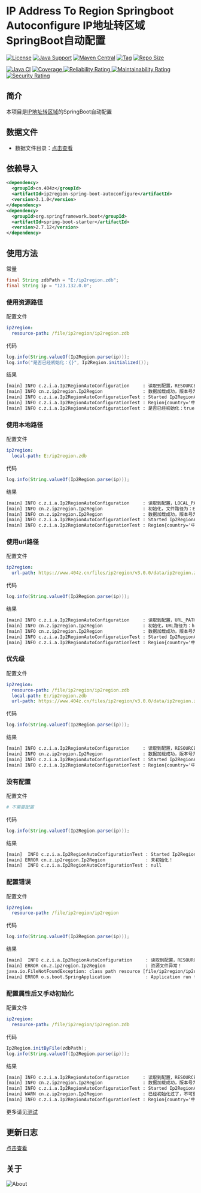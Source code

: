 # IP Address To Region Springboot Autoconfigure IP地址转区域SpringBoot自动配置

[![License](https://img.shields.io/github/license/ALI1416/ip2region-spring-boot-autoconfigure?label=License)](https://www.apache.org/licenses/LICENSE-2.0.txt)
[![Java Support](https://img.shields.io/badge/Java-8+-green)](https://openjdk.org/)
[![Maven Central](https://img.shields.io/maven-central/v/cn.404z/ip2region-spring-boot-autoconfigure?label=Maven%20Central)](https://mvnrepository.com/artifact/cn.404z/ip2region-spring-boot-autoconfigure)
[![Tag](https://img.shields.io/github/v/tag/ALI1416/ip2region-spring-boot-autoconfigure?label=Tag)](https://github.com/ALI1416/ip2region-spring-boot-autoconfigure/tags)
[![Repo Size](https://img.shields.io/github/repo-size/ALI1416/ip2region-spring-boot-autoconfigure?label=Repo%20Size&color=success)](https://github.com/ALI1416/ip2region-spring-boot-autoconfigure/archive/refs/heads/master.zdb)

[![Java CI](https://github.com/ALI1416/ip2region-spring-boot-autoconfigure/actions/workflows/ci.yml/badge.svg)](https://github.com/ALI1416/ip2region-spring-boot-autoconfigure/actions/workflows/ci.yml)
[![Coverage](https://sonarcloud.io/api/project_badges/measure?project=ALI1416_ip2region-spring-boot-autoconfigure&metric=coverage)
![Reliability Rating](https://sonarcloud.io/api/project_badges/measure?project=ALI1416_ip2region-spring-boot-autoconfigure&metric=reliability_rating)
![Maintainability Rating](https://sonarcloud.io/api/project_badges/measure?project=ALI1416_ip2region-spring-boot-autoconfigure&metric=sqale_rating)
![Security Rating](https://sonarcloud.io/api/project_badges/measure?project=ALI1416_ip2region-spring-boot-autoconfigure&metric=security_rating)](https://sonarcloud.io/summary/new_code?id=ALI1416_ip2region-spring-boot-autoconfigure)

## 简介

本项目是[IP地址转区域](https://github.com/ALI1416/ip2region)的SpringBoot自动配置

## 数据文件

- 数据文件目录：[点击查看](https://github.com/ALI1416/ip2region/tree/master/data)

## 依赖导入

```xml
<dependency>
  <groupId>cn.404z</groupId>
  <artifactId>ip2region-spring-boot-autoconfigure</artifactId>
  <version>3.1.0</version>
</dependency>
<dependency>
  <groupId>org.springframework.boot</groupId>
  <artifactId>spring-boot-starter</artifactId>
  <version>2.7.12</version>
</dependency>
```

## 使用方法

常量

```java
final String zdbPath = "E:/ip2region.zdb";
final String ip = "123.132.0.0";
```

### 使用资源路径

配置文件

```yml
ip2region:
  resource-path: /file/ip2region/ip2region.zdb
```

代码

```java
log.info(String.valueOf(Ip2Region.parse(ip)));
log.info("是否已经初始化：{}", Ip2Region.initialized());
```

结果

```txt
[main] INFO c.z.i.a.Ip2RegionAutoConfiguration     : 读取到配置，RESOURCE_PATH为：/file/ip2region/ip2region.zdb
[main] INFO cn.z.ip2region.Ip2Region               : 数据加载成功，版本号为：20221207，校验码为：68EDD841
[main] INFO c.z.i.a.Ip2RegionAutoConfigurationTest : Started Ip2RegionAutoConfigurationTest in 0.442 seconds (JVM running for 0.931)
[main] INFO c.z.i.a.Ip2RegionAutoConfigurationTest : Region{country='中国', province='山东省', city='济宁市', isp='联通'}
[main] INFO c.z.i.a.Ip2RegionAutoConfigurationTest : 是否已经初始化：true
```

### 使用本地路径

配置文件

```yml
ip2region:
  local-path: E:/ip2region.zdb
```

代码

```java
log.info(String.valueOf(Ip2Region.parse(ip)));
```

结果

```txt
[main] INFO c.z.i.a.Ip2RegionAutoConfiguration     : 读取到配置，LOCAL_PATH为：E:/ip2region.zdb
[main] INFO cn.z.ip2region.Ip2Region               : 初始化，文件路径为：E:/ip2region.zdb
[main] INFO cn.z.ip2region.Ip2Region               : 数据加载成功，版本号为：20221207，校验码为：68EDD841
[main] INFO c.z.i.a.Ip2RegionAutoConfigurationTest : Started Ip2RegionAutoConfigurationTest in 0.442 seconds (JVM running for 0.931)
[main] INFO c.z.i.a.Ip2RegionAutoConfigurationTest : Region{country='中国', province='山东省', city='济宁市', isp='联通'}
```

### 使用url路径

配置文件

```yml
ip2region:
  url-path: https://www.404z.cn/files/ip2region/v3.0.0/data/ip2region.zdb
```

代码

```java
log.info(String.valueOf(Ip2Region.parse(ip)));
```

结果

```txt
[main] INFO c.z.i.a.Ip2RegionAutoConfiguration     : 读取到配置，URL_PATH为：https://www.404z.cn/files/ip2region/v3.0.0/data/ip2region.zdb
[main] INFO cn.z.ip2region.Ip2Region               : 初始化，URL路径为：https://www.404z.cn/files/ip2region/v3.0.0/data/ip2region.zdb
[main] INFO cn.z.ip2region.Ip2Region               : 数据加载成功，版本号为：20221207，校验码为：68EDD841
[main] INFO c.z.i.a.Ip2RegionAutoConfigurationTest : Started Ip2RegionAutoConfigurationTest in 0.442 seconds (JVM running for 0.931)
[main] INFO c.z.i.a.Ip2RegionAutoConfigurationTest : Region{country='中国', province='山东省', city='济宁市', isp='联通'}
```

### 优先级

配置文件

```yml
ip2region:
  resource-path: /file/ip2region/ip2region.zdb
  local-path: E:/ip2region.zdb
  url-path: https://www.404z.cn/files/ip2region/v3.0.0/data/ip2region.zdb
```

代码

```java
log.info(String.valueOf(Ip2Region.parse(ip)));
```

结果

```txt
[main] INFO c.z.i.a.Ip2RegionAutoConfiguration     : 读取到配置，RESOURCE_PATH为：/file/ip2region/ip2region.zdb
[main] INFO cn.z.ip2region.Ip2Region               : 数据加载成功，版本号为：20221207，校验码为：68EDD841
[main] INFO c.z.i.a.Ip2RegionAutoConfigurationTest : Started Ip2RegionAutoConfigurationTest in 0.442 seconds (JVM running for 0.931)
[main] INFO c.z.i.a.Ip2RegionAutoConfigurationTest : Region{country='中国', province='山东省', city='济宁市', isp='联通'}
```

### 没有配置

配置文件

```yml
# 不需要配置
```

代码

```java
log.info(String.valueOf(Ip2Region.parse(ip)));
```

结果

```txt
[main]  INFO c.z.i.a.Ip2RegionAutoConfigurationTest : Started Ip2RegionAutoConfigurationTest in 0.442 seconds (JVM running for 0.931)
[main] ERROR cn.z.ip2region.Ip2Region               : 未初始化！
[main]  INFO c.z.i.a.Ip2RegionAutoConfigurationTest : null
```

### 配置错误

配置文件

```yml
ip2region:
  resource-path: /file/ip2region/ip2region
```

代码

```java
log.info(String.valueOf(Ip2Region.parse(ip)));
```

结果

```txt
[main]  INFO c.z.i.a.Ip2RegionAutoConfiguration     : 读取到配置，RESOURCE_PATH为：/file/ip2region/ip2region
[main] ERROR cn.z.ip2region.Ip2Region               : 资源文件异常！
java.io.FileNotFoundException: class path resource [file/ip2region/ip2region] cannot be opened because it does not exist
[main] ERROR o.s.boot.SpringApplication             : Application run failed
```

### 配置属性后又手动初始化

配置文件

```yml
ip2region:
  resource-path: /file/ip2region/ip2region.zdb
```

代码

```java
Ip2Region.initByFile(zdbPath);
log.info(String.valueOf(Ip2Region.parse(ip)));
```

结果

```txt
[main] INFO c.z.i.a.Ip2RegionAutoConfiguration     : 读取到配置，RESOURCE_PATH为：/file/ip2region/ip2region.zdb
[main] INFO cn.z.ip2region.Ip2Region               : 数据加载成功，版本号为：20221207，校验码为：68EDD841
[main] INFO c.z.i.a.Ip2RegionAutoConfigurationTest : Started Ip2RegionAutoConfigurationTest in 0.442 seconds (JVM running for 0.931)
[main] WARN cn.z.ip2region.Ip2Region               : 已经初始化过了，不可重复初始化！
[main] INFO c.z.i.a.Ip2RegionAutoConfigurationTest : Region{country='中国', province='山东省', city='济宁市', isp='联通'}
```

更多请见[测试](./src/test)

## 更新日志

[点击查看](./CHANGELOG.md)

## 关于

<object data="https://404z.cn/images/about.svg" style="max-width:100%;">
  <picture>
    <source media="(prefers-color-scheme: dark)" srcset="https://404z.cn/images/about.dark.svg">
    <img alt="About" src="https://404z.cn/images/about.light.svg">
  </picture>
</object>

